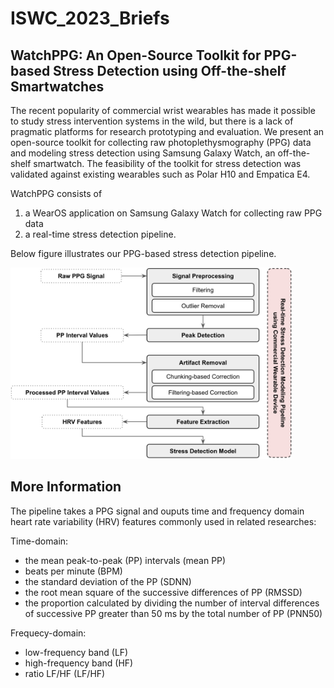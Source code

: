 # ISWC_2023_Briefs

## WatchPPG: An Open-Source Toolkit for PPG-based Stress Detection using Off-the-shelf Smartwatches

The recent popularity of commercial wrist wearables has made it possible to study stress intervention systems in the wild, but there is a lack of pragmatic platforms for research prototyping and evaluation. We present an open-source toolkit for collecting raw photoplethysmography (PPG) data and modeling stress detection using Samsung Galaxy Watch, an off-the-shelf smartwatch. The feasibility of the toolkit for stress detection was validated against existing wearables such as Polar H10 and Empatica E4.

WatchPPG consists of 
1. a WearOS application on Samsung Galaxy Watch for collecting raw PPG data
2. a real-time stress detection pipeline. 
  
Below figure illustrates our PPG-based stress detection pipeline.

<img src="https://github.com/yjhan99/Ubicomp_2023_LBW/blob/main/pipeline.png?raw=true" width="450">

## More Information
The pipeline takes a PPG signal and ouputs time and frequency domain heart rate variability (HRV) features commonly used in related researches:

Time-domain:
* the mean peak-to-peak (PP) intervals (mean PP)
* beats per minute (BPM)
* the standard deviation of the PP (SDNN)
* the root mean square of the successive differences of PP (RMSSD)
* the proportion calculated by dividing the number of interval differences of successive PP greater than 50 ms by the total number of PP (PNN50)

Frequecy-domain:
* low-frequency band (LF)
* high-frequency band (HF)
* ratio LF/HF (LF/HF)

